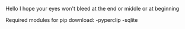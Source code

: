 Hello
I hope your eyes won't bleed at the end
or middle
or at beginning

Required modules for pip download:
-pyperclip
-sqlite